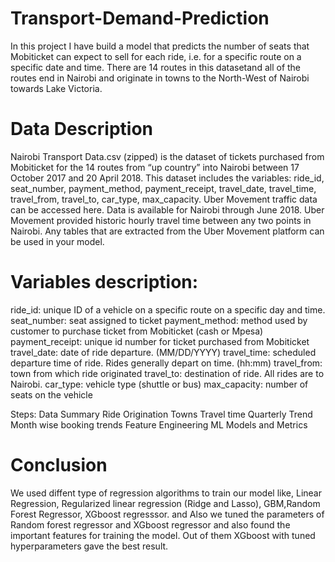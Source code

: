 # Transport-Demand-Prediction
In this project I have build a model that predicts the number of seats that Mobiticket can expect to sell for each ride, i.e. for a specific route on a specific date and time. There are 14 routes in this datasetand all of the routes end in Nairobi and originate in towns to the North-West of Nairobi towards Lake Victoria.

# Data Description
Nairobi Transport Data.csv (zipped) is the dataset of tickets purchased from Mobiticket for the 14 routes from “up country” into Nairobi between 17 October 2017 and 20 April 2018. This dataset includes the variables: ride_id, seat_number, payment_method, payment_receipt, travel_date, travel_time, travel_from, travel_to, car_type, max_capacity.
Uber Movement traffic data can be accessed here. Data is available for Nairobi through June 2018. Uber Movement provided historic hourly travel time between any two points in Nairobi. Any tables that are extracted from the Uber Movement platform can be used in your model.

# Variables description:
ride_id: unique ID of a vehicle on a specific route on a specific day and time.
seat_number: seat assigned to ticket
payment_method: method used by customer to purchase ticket from Mobiticket (cash or Mpesa)
payment_receipt: unique id number for ticket purchased from Mobiticket
travel_date: date of ride departure. (MM/DD/YYYY)
travel_time: scheduled departure time of ride. Rides generally depart on time. (hh:mm)
travel_from: town from which ride originated
travel_to: destination of ride. All rides are to Nairobi.
car_type: vehicle type (shuttle or bus)
max_capacity: number of seats on the vehicle

Steps:
Data Summary
Ride Origination Towns
Travel time
Quarterly Trend
Month wise booking trends
Feature Engineering
ML Models and Metrics

# Conclusion
We used diffent type of regression algorithms to train our model like, Linear Regression, Regularized linear regression (Ridge and Lasso), GBM,Random Forest Regressor, XGboost regresssor. and Also we tuned the parameters of Random forest regressor and XGboost regressor and also found the important features for training the model. Out of them XGboost with tuned hyperparameters gave the best result.
